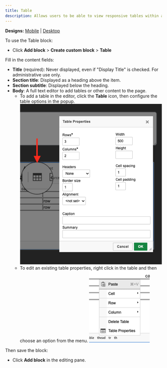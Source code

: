 ```yaml
---
title: Table
description: Allows users to be able to view responsive tables within a page.
---
```


**Designs:** [Mobile](<../../../../../../assets/img/designs/lb/Tables Mobile.png>) | [Desktop](<../../../../../../assets/img/designs/lb/Tables Desktop.png>)

To use the Table block:

- Click **Add block** > **Create custom block** > **Table**

Fill in the content fields:

- **Title** (required): Never displayed, even if "Display Title" is checked. For administrative use only.
- **Section title**: Displayed as a heading above the item.
- **Section subtitle**: Displayed below the heading.
- **Body**: A full text editor to add tables or other content to the page. 
  - To add a table in the editor, click the **Table** icon, then configure the table options in the popup. ![A screenshot of the table icon and properties popup.](lb_table_icon.png)
  - To edit an existing table properties, right click in the table and then choose an option from the menu. ![A screenshot of the table operations menu.](lb_table_menu.png)

Then save the block:

- Click **Add block** in the editing pane.